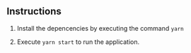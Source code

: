 ## Instructions

1. Install the depencencies by executing the command `yarn`

2. Execute `yarn start` to run the application.